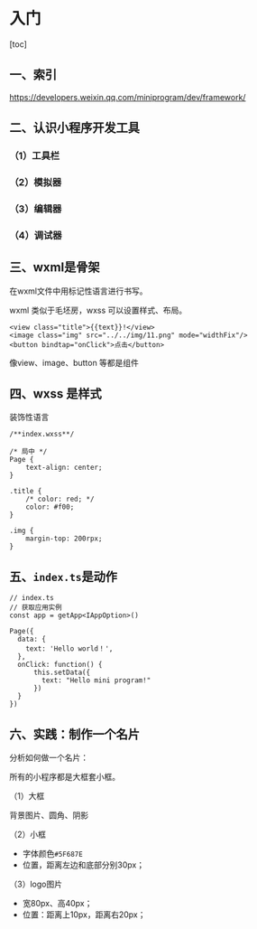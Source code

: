 # 入门

[toc]

## 一、索引

https://developers.weixin.qq.com/miniprogram/dev/framework/

## 二、认识小程序开发工具

### （1）工具栏

### （2）模拟器

### （3）编辑器

### （4）调试器

## 三、wxml是骨架

在wxml文件中用标记性语言进行书写。

wxml 类似于毛坯房，wxss 可以设置样式、布局。

```
<view class="title">{{text}}!</view>
<image class="img" src="../../img/11.png" mode="widthFix"/>
<button bindtap="onClick">点击</button>
```

像view、image、button 等都是组件

## 四、wxss 是样式

装饰性语言

```
/**index.wxss**/

/* 局中 */
Page {
    text-align: center;
}

.title {
    /* color: red; */
    color: #f00;
}

.img {
    margin-top: 200rpx;
}
```

## 五、`index.ts`是动作

```
// index.ts
// 获取应用实例
const app = getApp<IAppOption>()

Page({
  data: {
    text: 'Hello world！',
  },
  onClick: function() {
      this.setData({
        text: "Hello mini program!"
      })
  }
})

```

## 六、实践：制作一个名片

分析如何做一个名片：

所有的小程序都是大框套小框。

（1）大框

背景图片、圆角、阴影

（2）小框

- 字体颜色`#5F687E`
- 位置，距离左边和底部分别30px；

（3）logo图片

- 宽80px、高40px；
- 位置：距离上10px，距离右20px；